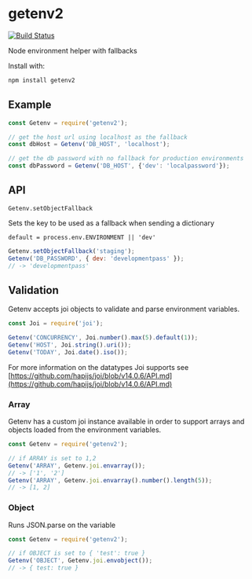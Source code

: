 # getenv2
[![Build Status](https://travis-ci.org/sauramirez/getenv2.svg?branch=master)](https://travis-ci.org/sauramirez/getenv2)

Node environment helper with fallbacks

Install with:

```bash
npm install getenv2
```

## Example

```javascript
const Getenv = require('getenv2');

// get the host url using localhost as the fallback
const dbHost = Getenv('DB_HOST', 'localhost');

// get the db password with no fallback for production environments
const dbPassword = Getenv('DB_HOST', {'dev': 'localpassword'});
```

## API

`Getenv.setObjectFallback`

Sets the key to be used as a fallback when sending a dictionary

`default = process.env.ENVIRONMENT || 'dev'`

```js
Getenv.setObjectFallback('staging');
Getenv('DB_PASSWORD', { dev: 'developmentpass' });
// -> 'developmentpass'
```

## Validation

Getenv accepts joi objects to validate and parse environment variables.

```js
const Joi = require('joi');

Getenv('CONCURRENCY', Joi.number().max(5).default(1));
Getenv('HOST', Joi.string().uri());
Getenv('TODAY', Joi.date().iso());
```

For more information on the datatypes Joi supports see [https://github.com/hapijs/joi/blob/v14.0.6/API.md](https://github.com/hapijs/joi/blob/v14.0.6/API.md)

### Array

Getenv has a custom joi instance available in order to support arrays and
objects loaded from the environment variables.

```js
const Getenv = require('getenv2');

// if ARRAY is set to 1,2
Getenv('ARRAY', Getenv.joi.envarray());
// -> ['1', '2']
Getenv('ARRAY', Getenv.joi.envarray().number().length(5));
// -> [1, 2]
```

### Object

Runs JSON.parse on the variable

```js
const Getenv = require('getenv2');

// if OBJECT is set to { 'test': true }
Getenv('OBJECT', Getenv.joi.envobject());
// -> { test: true }
```

